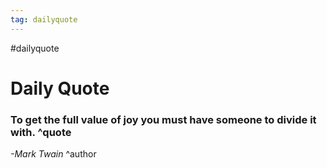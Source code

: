 ```yaml
---
tag: dailyquote
---
```


#dailyquote

# Daily Quote

### To get the full value of joy you must have someone to divide it with. ^quote
*-Mark Twain* ^author
